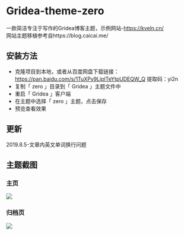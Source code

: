 # Gridea-theme-zero
一款简洁专注于写作的Gridea博客主题，示例网站-https://kveln.cn/</br>
网站主题移植参考自https://blog.caicai.me/
## 安装方法
- 克隆项目到本地，或者从百度网盘下载链接：https://pan.baidu.com/s/1TuXPy9LiplTeYtpUDEQW_Q 提取码：yi2n 
- 复制「 zero 」目录到「 Gridea 」主题文件中
- 重启「 Gridea 」客户端
- 在主题中选择「 zero 」主题，点击保存
- 预览查看效果
## 更新
2019.8.5-文章内英文单词换行问题
## 主题截图
### 主页
![](https://cdn.nlark.com/yuque/0/2019/png/302953/1564474125626-assets/web-upload/79b099ab-6413-4d54-b921-1a4081392cd1.png)
### 归档页
![](https://cdn.nlark.com/yuque/0/2019/png/302953/1564474365981-assets/web-upload/2d4ceb9e-ee45-46c9-9ba6-14ab12b48726.png)
